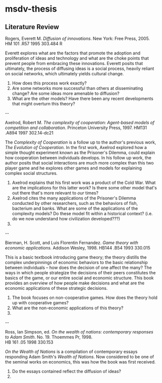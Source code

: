 # msdv-thesis

## Literature Review

Rogers, Everett M. *Diffusion of innovations.* New York: Free Press, 2005.  
HM 101 .R57 1995
303.484 R

Everett explores what are the factors that promote the adoption and proliferation of ideas and technology and what are the choke points that prevent people from embracing these innovations. Everett posits that ultimately, the process of diffusing ideas is a social process, heavily reliant on social networks, which ultimately yields cultural change.
1. How does this process work exactly?
2. Are some networks more successful than others at disseminating change? Are some ideas more amenable to diffusion?
3. What are the other models? Have there been any recent developments that might overturn this theory?

--

Axelrod, Robert M. *The complexity of cooperation: Agent-based models of competition and collaboration*. Princeton University Press, 1997. 
HM131 .A894 1997
302.14-dc21

The *Complexity of Cooperation* is a follow up to the author's previous work, *The Evolution of Cooperation*. In the first work, Axelrod explored how a simple thought experiment known as the Prisoner's Dilemma, could explain how cooperation between individuals develops. In his follow up work, the author posits that social interactions are much more complex than this two player game and he explores other games and models for explaining complex social structures. 
1. Axelrod explains that his first work was a product of the Cold War. What are the implications for this latter work? Is there some other model that's out there that's more relevant to *our* times?
2. Axelrod cites the many applications of the Prisoner's Dilemma  conducted by other researchers, such as the behaviors of fish, bacterium and banks. What are some of the applications of the complexity models? Do these model fit within a historical context? (i.e. do we now understand how civilization developed???)
3.  

--

Bierman, H. Scott, and Luis Florentin Fernandez. *Game theory with economic applications.* Addison Wesley, 1998. 
HB144 .B54 1993 
330.015

This is a basic textbook introducing game theory; the theory distills the complex underpinnings of economic behaviors to the basic relationship between individuals – how does the decision of one affect the many? The ways in which people strategize the decisions of their peers constitutes the basics of the game, or our entire social and economic structure. This book provides an overview of how people make decisions and what are the economic applications of these strategic decisions.
1. The book focuses on non-cooperative games. How does the theory hold up with cooperative games?
2. What are the non-economic applications of this theory?
3.   

--

Ross, Ian Simpson, ed. *On the wealth of nations: contemporary responses to Adam Smith*. No. 19. Thoemmes Pr, 1998.  
HB 161 .05 1998
330.153 

*On the Wealth of Nations* is a compilation of contemporary essays responding Adam Smith's *Wealth of Nations*. Now considered to be one of the seminal works on economics, this was how the book was first received. 
1. Do the essays contained reflect the diffusion of ideas?
2.  

